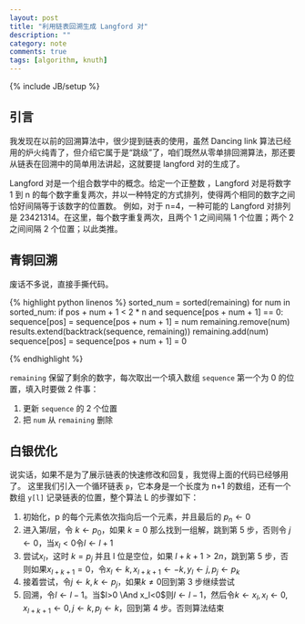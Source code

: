 ```yaml
---
layout: post
title: "利用链表回溯生成 Langford 对"
description: ""
category: note
comments: true
tags: [algorithm, knuth]
---
```


{% include JB/setup %}

## 引言

我发现在以前的回溯算法中，很少提到链表的使用，虽然 Dancing link 算法已经用的炉火纯青了，但介绍它属于是“跳级”了，咱们既然从零单排回溯算法，那还要从链表在回溯中的简单用法讲起，这就要提 langford 对的生成了。

Langford 对是一个组合数学中的概念。给定一个正整数 ，Langford 对是将数字 1 到 n 的每个数字重复两次，并以一种特定的方式排列，使得两个相同的数字之间恰好间隔等于该数字的位置数。
例如，对于 n=4，一种可能的 Langford 对排列是 23421314。在这里，每个数字重复两次，且两个 1 之间间隔 1 个位置；两个 2 之间间隔 2 个位置；以此类推。

<!--more-->

## 青铜回溯

废话不多说，直接手撕代码。

{% highlight python linenos %}
sorted_num = sorted(remaining)
for num in sorted_num:
if pos + num + 1 < 2 \* n and sequence[pos + num + 1] == 0:
sequence[pos] = sequence[pos + num + 1] = num
remaining.remove(num)
results.extend(backtrack(sequence, remaining))
remaining.add(num)
sequence[pos] = sequence[pos + num + 1] = 0

{% endhighlight %}

`remaining` 保留了剩余的数字，每次取出一个填入数组 `sequence` 第一个为 0 的位置，填入时要做 2 件事：

1. 更新 `sequence` 的 2 个位置
2. 把 `num` 从 `remaining` 删除

## 白银优化

说实话，如果不是为了展示链表的快速修改和回复，我觉得上面的代码已经够用了。
这里我们引入一个循环链表 `p`，它本身是一个长度为 n+1 的数组，还有一个数组 `y[l]` 记录链表的位置，整个算法 L 的步骤如下：

1. 初始化，p 的每个元素依次指向后一个元素，并且最后的 $p_n\leftarrow0$
1. 进入第$l$层，令 $k\leftarrow p_0$，如果 $k=0$ 那么找到一组解，跳到第 5 步，否则令 $j\leftarrow0$，当$x_l<0$令$l\leftarrow l+1$
1. 尝试$x_l$，这时 $k=p_j$ 并且 l 位是空位，如果 $l+k+1>2n$，跳到第 5 步，否则如果$x_{l+k+1}=0$，令$x_l\leftarrow k, x_{l+k+1}\leftarrow-k,y_l\leftarrow j,p_j\leftarrow p_k$
1. 接着尝试，令$j\leftarrow k, k\leftarrow p_j$，如果$k\neq0$回到第 3 步继续尝试
1. 回溯，令$l\leftarrow l-1$。当$l>0 \And x_l<0$则$l\leftarrow l-1$，然后令$k\leftarrow x_l, x_l\leftarrow0, x_{l+k+1}\leftarrow0, j\leftarrow k, p_j\leftarrow k$，回到第 4 步。否则算法结束


